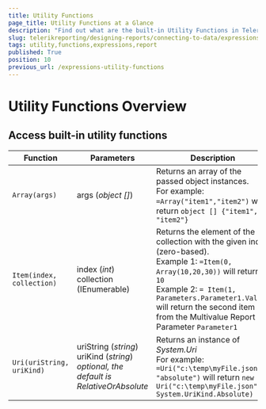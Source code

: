 ```yaml
---
title: Utility Functions
page_title: Utility Functions at a Glance
description: "Find out what are the built-in Utility Functions in Telerik Reporting and how to use them in expressions in reports."
slug: telerikreporting/designing-reports/connecting-to-data/expressions/expressions-reference/functions/utility-functions
tags: utility,functions,expressions,report
published: True
position: 10
previous_url: /expressions-utility-functions
---
```


<style>
table th:first-of-type {
	width: 25%;
}
table th:nth-of-type(2) {
	width: 25%;
}
table th:nth-of-type(3) {
	width: 50%;
}
</style>

# Utility Functions Overview

## Access built-in utility functions

| Function | Parameters | Description |
| ------ | ------ | ------ |
|`Array(args)`|args (_object []_)|Returns an array of the passed object instances.<br/> For example: `=Array("item1","item2")` will return `object [] {"item1", "item2"}`|
|`Item(index, collection)`|index (_int_)<br/>collection (IEnumerable)|Returns the element of the collection with the given index (zero-based).<br/> Example 1: `=Item(0, Array(10,20,30))` will return `10`<br/> Example 2: `= Item(1, Parameters.Parameter1.Value)` will return the second item from the Multivalue Report Parameter `Parameter1`|
|`Uri(uriString, uriKind)`|uriString (_string_)<br/>uriKind (_string_) *optional, the default is RelativeOrAbsolute* |Returns an instance of *System.Uri* <br/> For example: `=Uri("c:\temp\myFile.json", "absolute")` will return `new Uri("c:\temp\myFile.json", System.UriKind.Absolute)`|
